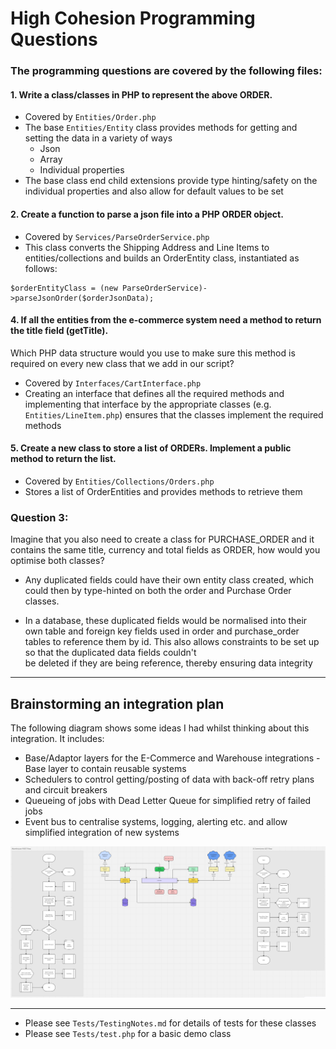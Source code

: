 # High Cohesion Programming Questions


### The programming questions are covered by the following files:

#### 1. Write a class/classes in PHP to represent the above ORDER.
- Covered by `Entities/Order.php`
- The base `Entities/Entity` class provides methods for getting and setting the data in a variety of ways
  - Json
  - Array
  - Individual properties
- The base class end child extensions provide type hinting/safety on the individual properties and also 
  allow for default values to be set


#### 2. Create a function to parse a json file into a PHP ORDER object.
- Covered by `Services/ParseOrderService.php`
- This class converts the Shipping Address and Line Items to entities/collections and builds an 
  OrderEntity class, instantiated as follows:
```
$orderEntityClass = (new ParseOrderService)->parseJsonOrder($orderJsonData);
```


#### 4. If all the entities from the e-commerce system need a method to return the title field (**getTitle**). 
Which PHP data structure would you use to make sure this method is required on every new class that we add in our script?
- Covered by `Interfaces/CartInterface.php`
- Creating an interface that defines all the required methods and implementing that interface by the appropriate classes 
(e.g. `Entities/LineItem.php`) ensures that the classes implement the required methods


#### 5. Create a new class to store a list of ORDERs. Implement a public method to return the list.
- Covered by `Entities/Collections/Orders.php`
- Stores a list of OrderEntities and provides methods to retrieve them



### Question 3:  
Imagine that you also need to create a class for PURCHASE_ORDER and it contains the 
same title, currency and total fields as ORDER, how would you optimise both classes?

- Any duplicated fields could have their own entity class created, which could then by 
  type-hinted on both the order and Purchase Order classes.

- In a database, these duplicated fields would be normalised into their own table and 
  foreign key fields used in order and purchase_order tables to reference them by id.
  This also allows constraints to be set up so that the duplicated data fields couldn't   
  be deleted if they are being reference, thereby ensuring data integrity

---

## Brainstorming an integration plan

The following diagram shows some ideas I had whilst thinking about this integration. It includes:

- Base/Adaptor layers for the E-Commerce and Warehouse integrations - Base layer to contain reusable systems
- Schedulers to control getting/posting of data with back-off retry plans and circuit breakers
- Queueing of jobs with Dead Letter Queue for simplified retry of failed jobs
- Event bus to centralise systems, logging, alerting etc. and allow simplified integration of new systems

![IntegrationPlan.png](IntegrationPlan.png)

---

- Please see `Tests/TestingNotes.md` for details of tests for these classes
- Please see `Tests/test.php` for a basic demo class
